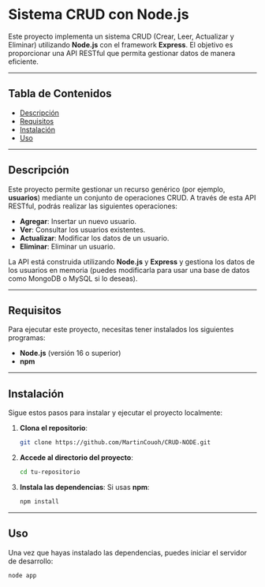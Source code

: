 # Sistema CRUD con Node.js

Este proyecto implementa un sistema CRUD (Crear, Leer, Actualizar y Eliminar) utilizando **Node.js** con el framework **Express**. El objetivo es proporcionar una API RESTful que permita gestionar datos de manera eficiente.

---

## Tabla de Contenidos

- [Descripción](#descripción)
- [Requisitos](#requisitos)
- [Instalación](#instalación)
- [Uso](#uso)

---

## Descripción

Este proyecto permite gestionar un recurso genérico (por ejemplo, **usuarios**) mediante un conjunto de operaciones CRUD. A través de esta API RESTful, podrás realizar las siguientes operaciones:

- **Agregar**: Insertar un nuevo usuario.
- **Ver**: Consultar los usuarios existentes.
- **Actualizar**: Modificar los datos de un usuario.
- **Eliminar**: Eliminar un usuario.

La API está construida utilizando **Node.js** y **Express** y gestiona los datos de los usuarios en memoria (puedes modificarla para usar una base de datos como MongoDB o MySQL si lo deseas).

---

## Requisitos

Para ejecutar este proyecto, necesitas tener instalados los siguientes programas:

- **Node.js** (versión 16 o superior)
- **npm**

---

## Instalación

Sigue estos pasos para instalar y ejecutar el proyecto localmente:

1. **Clona el repositorio**:
    ```bash
    git clone https://github.com/MartinCouoh/CRUD-NODE.git
    ```

2. **Accede al directorio del proyecto**:
    ```bash
    cd tu-repositorio
    ```

3. **Instala las dependencias**:
    Si usas **npm**:
    ```bash
    npm install
    ```

---

## Uso

Una vez que hayas instalado las dependencias, puedes iniciar el servidor de desarrollo:

```bash
node app
